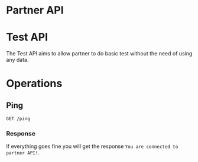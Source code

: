 # Partner API
# Test API
The Test API aims to allow partner to do basic test without the need of using any data.

# Operations
## Ping
```GET /ping```
### Response 
If everything goes fine you will get the response `You are connected to partner API!`.
